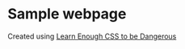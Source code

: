 # Sample webpage
Created using [Learn Enough CSS to be Dangerous](https://www.learnenough.com/css-and-layout-tutorial)
